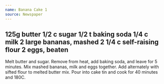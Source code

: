```yaml
---
name: Banana Cake 1
source: Newspaper
---
```

125g butter
1/2 c sugar
1/2 t baking soda
1/4 c milk
2 large bananas, mashed
2 1/4 c self-raising flour
2 eggs, beaten
---
Melt butter and sugar.  Remove from heat, add baking soda, and leave for 5 minutes.   Mix mashed bananas, milk and eggs together.  Add alternately with sifted flour to melted butter mix.  Pour into cake tin and cook for 40 minutes and 180C.

